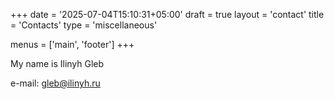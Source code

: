 +++
date = '2025-07-04T15:10:31+05:00'
draft = true
layout = 'contact'
title = 'Contacts'
type = 'miscellaneous'

menus = ['main', 'footer']
+++

<!-- # Обо мне -->

My name is Ilinyh Gleb

e-mail: gleb@ilinyh.ru
